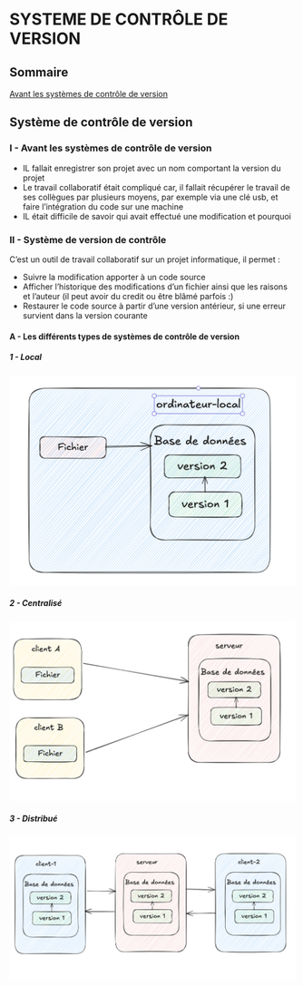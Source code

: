 # SYSTEME DE CONTRÔLE DE VERSION

## Sommaire
[Avant les systèmes de contrôle de version](#i---avant-les-systèmes-de-contrôle-de-version)

## Système de contrôle de version

### I - Avant les systèmes de contrôle de version

* IL fallait enregistrer son projet avec un nom comportant la version du projet
* Le travail collaboratif était compliqué car, il fallait récupérer le travail de ses collègues par plusieurs moyens, par exemple via une clé usb, et faire l’intégration du code sur une machine
* IL était difficile de savoir qui avait effectué une modification et pourquoi

### II - Système de version de contrôle

C’est un outil de travail collaboratif sur un projet informatique, il permet :
* Suivre la modification apporter à un code source
* Afficher l’historique des modifications d’un fichier ainsi que les raisons et l’auteur (il peut avoir du credit ou être blâmé parfois :)
* Restaurer le code source à partir d’une version antérieur, si une erreur survient dans la version courante

#### A - Les différents types de systèmes de contrôle de version

##### 1 - Local

![Torvalds](/git-course/images/ordinateur-local.png "Le titre de mon image")


##### 2 - Centralisé
![Torvalds](/git-course/images/centralized-cvs.png "Le titre de mon image")

##### 3 - Distribué
![Torvalds](/git-course/images/distributed-cvs.png "Le titre de mon image")
